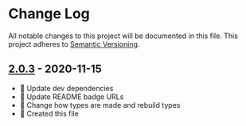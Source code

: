 # Change Log

All notable changes to this project will be documented in this file. This project adheres to [Semantic Versioning](http://semver.org/).

## [2.0.3](https://github.com/uttori/uttori-plugin-upload-multer/compare/v2.0.2...v2.0.3) - 2020-11-15

- 🎁 Update dev dependencies
- 🎁 Update README badge URLs
- 🧰 Change how types are made and rebuild types
- 🧰 Created this file
